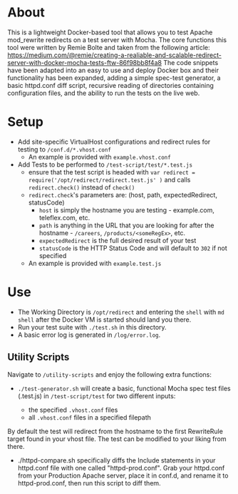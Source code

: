 About
======

This is a lightweight Docker-based tool that allows you to test Apache mod_rewrite redirects on a test server with Mocha. The core functions this tool were written by Remie Bolte and taken from the following article: https://medium.com/@remie/creating-a-realiable-and-scalable-redirect-server-with-docker-mocha-tests-ftw-86f98bb8f4a8
The code snippets have been adapted into an easy to use and deploy Docker box and their functionality has been expanded, adding a simple spec-test generator, a basic httpd.conf diff script, recursive reading of directories containing configuration files, and the ability to run the tests on the live web.



Setup
======

- Add site-specific VirtualHost configurations and redirect rules for testing to `/conf.d/*.vhost.conf`
    - An example is provided with `example.vhost.conf`
- Add Tests to be performed to `/test-script/test/*.test.js`
    - ensure that the test script is headed with `var redirect = require('/opt/redirect/redirect.test.js' )` and calls `redirect.check()` instead of `check()`
    - `redirect.check`'s parameters are: (host, path, expectedRedirect, statusCode)
        - `host` is simply the hostname you are testing - example.com, teleflex.com, etc.
        - `path` is anything in the URL that you are looking for after the hostname - `/careers`, `/products/<someRegEx>`, etc.
        - `expectedRedirect` is the full desired result of your test
        - `statusCode` is the HTTP Status Code and will default to `302` if not specified
    - An example is provided with `example.test.js`

Use
======

- The Working Directory is `/opt/redirect` and entering the `shell` with `md shell` after the Docker VM is started should land you there.
- Run your test suite with `./test.sh` in this directory.
- A basic error log is generated in `/log/error.log`.

Utility Scripts
---------------

Navigate to `/utility-scripts` and enjoy the following extra functions:

- `./test-generator.sh` will create a basic, functional Mocha spec test files (.test.js) in `/test-script/test` for two different inputs:

	- the specified `.vhost.conf` files
	- all `.vhost.conf` files in a specified filepath

By default the test will redirect from the hostname to the first RewriteRule target found in your vhost file. The test can be modified to your liking from there.

- ./httpd-compare.sh specifically diffs the Include statements in your httpd.conf file with one called "httpd-prod.conf". Grab your httpd.conf from your Production Apache server, place it in conf.d, and rename it to httpd-prod.conf, then run this script to diff them.